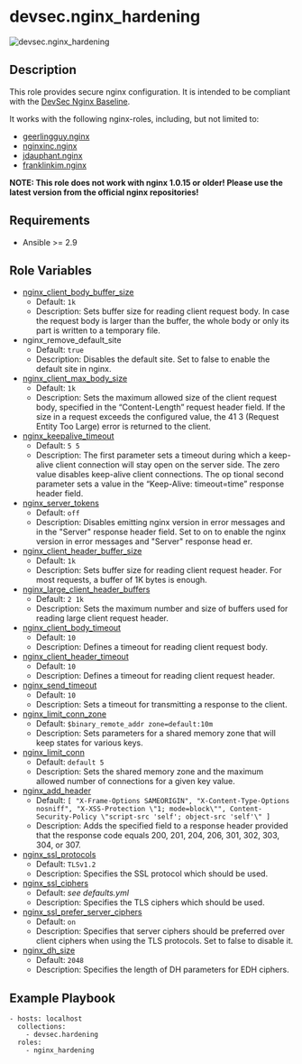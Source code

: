 # devsec.nginx_hardening

![devsec.nginx_hardening](https://github.com/dev-sec/ansible-os-hardening/workflows/devsec.nginx_hardening/badge.svg)

## Description

This role provides secure nginx configuration. It is intended to be compliant with the [DevSec Nginx Baseline](https://github.com/dev-sec/nginx-baseline).

It works with the following nginx-roles, including, but not limited to:

- [geerlingguy.nginx](https://galaxy.ansible.com/geerlingguy/nginx/)
- [nginxinc.nginx](https://galaxy.ansible.com/nginxinc/nginx)
- [jdauphant.nginx](https://galaxy.ansible.com/jdauphant/nginx/)
- [franklinkim.nginx](https://galaxy.ansible.com/franklinkim/nginx/)

**NOTE: This role does not work with nginx 1.0.15 or older! Please use the latest version from the official nginx repositories!**

## Requirements

- Ansible >= 2.9

## Role Variables

- [nginx_client_body_buffer_size][]
  - Default: `1k`
  - Description: Sets buffer size for reading client request body. In case the request body is larger than the buffer, the whole body or only its part is written to a temporary file.
- nginx_remove_default_site
  - Default: `true`
  - Description: Disables the default site. Set to false to enable the default site in nginx.
- [nginx_client_max_body_size][]
  - Default: `1k`
  - Description: Sets the maximum allowed size of the client request body, specified in the “Content-Length” request header field. If the size in a request exceeds the configured value, the 41
    3 (Request Entity Too Large) error is returned to the client.
- [nginx_keepalive_timeout][]
  - Default: `5 5`
  - Description: The first parameter sets a timeout during which a keep-alive client connection will stay open on the server side. The zero value disables keep-alive client connections. The op
    tional second parameter sets a value in the “Keep-Alive: timeout=time” response header field.
- [nginx_server_tokens][]
  - Default: `off`
  - Description: Disables emitting nginx version in error messages and in the "Server" response header field. Set to on to enable the nginx version in error messages and "Server" response head
    er.
- [nginx_client_header_buffer_size][]
  - Default: `1k`
  - Description: Sets buffer size for reading client request header. For most requests, a buffer of 1K bytes is enough.
- [nginx_large_client_header_buffers][]
  - Default: `2 1k`
  - Description: Sets the maximum number and size of buffers used for reading large client request header.
- [nginx_client_body_timeout][]
  - Default: `10`
  - Description: Defines a timeout for reading client request body.
- [nginx_client_header_timeout][]
  - Default: `10`
  - Description: Defines a timeout for reading client request header.
- [nginx_send_timeout][]
  - Default: `10`
  - Description: Sets a timeout for transmitting a response to the client.
- [nginx_limit_conn_zone][]
  - Default: `$binary_remote_addr zone=default:10m`
  - Description: Sets parameters for a shared memory zone that will keep states for various keys.
- [nginx_limit_conn][]
  - Default: `default 5`
  - Description: Sets the shared memory zone and the maximum allowed number of connections for a given key value.
- [nginx_add_header][]
  - Default: `[ "X-Frame-Options SAMEORIGIN", "X-Content-Type-Options nosniff", "X-XSS-Protection \"1; mode=block\"", Content-Security-Policy \"script-src 'self'; object-src 'self'\" ]`
  - Description: Adds the specified field to a response header provided that the response code equals 200, 201, 204, 206, 301, 302, 303, 304, or 307.
- [nginx_ssl_protocols][]
  - Default: `TLSv1.2`
  - Description: Specifies the SSL protocol which should be used.
- [nginx_ssl_ciphers][]
  - Default: _see defaults.yml_
  - Description: Specifies the TLS ciphers which should be used.
- [nginx_ssl_prefer_server_ciphers][]
  - Default: `on`
  - Description: Specifies that server ciphers should be preferred over client ciphers when using the TLS protocols. Set to false to disable it.
- [nginx_dh_size][]
  - Default: `2048`
  - Description: Specifies the length of DH parameters for EDH ciphers.

## Example Playbook

```
- hosts: localhost
  collections:
    - devsec.hardening
  roles:
    - nginx_hardening
```

[nginx_client_body_buffer_size]: http://nginx.org/en/docs/http/ngx_http_core_module.html#client_body_buffer_size
[nginx_client_max_body_size]: http://nginx.org/en/docs/http/ngx_http_core_module.html#client_max_body_size
[nginx_keepalive_timeout]: http://nginx.org/en/docs/http/ngx_http_core_module.html#keepalive_timeout
[nginx_server_tokens]: http://nginx.org/en/docs/http/ngx_http_core_module.html#server_tokens
[nginx_more_clear_headers]: http://nginx.org/en/docs/http/ngx_http_headers_module.html#add_header
[nginx_client_header_buffer_size]: http://nginx.org/en/docs/http/ngx_http_core_module.html#client_header_buffer_size
[nginx_large_client_header_buffers]: http://nginx.org/en/docs/http/ngx_http_core_module.html#large_client_header_buffers
[nginx_client_body_timeout]: http://nginx.org/en/docs/http/ngx_http_core_module.html#client_body_timeout
[nginx_client_header_timeout]: http://nginx.org/en/docs/http/ngx_http_core_module.html#client_header_timeout
[nginx_send_timeout]: http://nginx.org/en/docs/http/ngx_http_core_module.html#send_timeout
[nginx_limit_conn_zone]: http://nginx.org/en/docs/http/ngx_http_limit_conn_module.html#limit_conn_zone
[nginx_limit_conn]: http://nginx.org/en/docs/http/ngx_http_limit_conn_module.html#limit_conn
[nginx_add_header]: http://nginx.org/en/docs/http/ngx_http_headers_module.html#add_header
[nginx_ssl_protocols]: http://nginx.org/en/docs/http/ngx_http_ssl_module.html#ssl_protocols
[nginx_ssl_ciphers]: http://nginx.org/en/docs/http/ngx_http_ssl_module.html#ssl_ciphers
[nginx_ssl_prefer_server_ciphers]: http://nginx.org/en/docs/http/ngx_http_ssl_module.html#ssl_prefer_server_ciphers
[nginx_dh_size]: http://nginx.org/en/docs/http/ngx_http_ssl_module.html#ssl_dhparam
